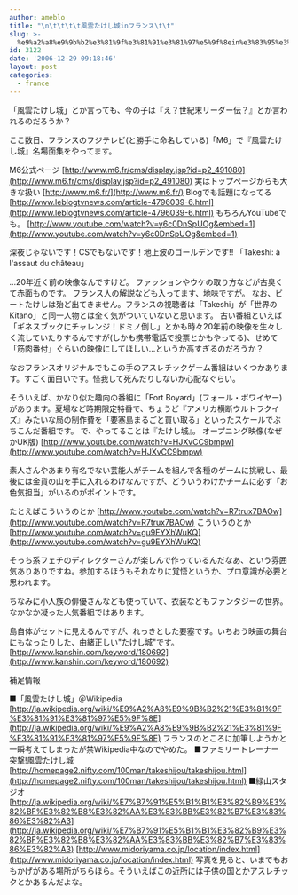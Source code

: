 ```yaml
---
author: ameblo
title: "\n\t\t\t\t風雲たけし城inフランス\t\t"
slug: >-
  %e9%a2%a8%e9%9b%b2%e3%81%9f%e3%81%91%e3%81%97%e5%9f%8ein%e3%83%95%e3%83%a9%e3%83%b3%e3%82%b9
id: 3122
date: '2006-12-29 09:18:46'
layout: post
categories:
  - france
---
```


「風雲たけし城」とか言っても、今の子は『え？世紀末リーダー伝？』とか言われるのだろうか？

ここ数日、フランスのフジテレビ(と勝手に命名している)「M6」で『風雲たけし城』名場面集をやってます。

M6公式ページ [http://www.m6.fr/cms/display.jsp?id=p2_491080](http://www.m6.fr/cms/display.jsp?id=p2_491080) 実はトップページからも大きな扱い [http://www.m6.fr/](http://www.m6.fr/) Blogでも話題になってる [http://www.leblogtvnews.com/article-4796039-6.html](http://www.leblogtvnews.com/article-4796039-6.html) もちろんYouTubeでも。 [http://www.youtube.com/watch?v=y6c0DnSpUOg&embed=1](http://www.youtube.com/watch?v=y6c0DnSpUOg&embed=1)

深夜じゃないです！CSでもないです！地上波のゴールデンです!! 「Takeshi: à l'assaut du château」

…20年近く前の映像なんですけど。 ファッションやウケの取り方などが古臭くて赤面ものです。 フランス人の解説なども入ってます、地味ですが。 なお、ビートたけしは殆ど出てきません。フランスの視聴者は「Takeshi」が「世界のKitano」と同一人物とは全く気がついていないと思います。 古い番組といえば「ギネスブックにチャレンジ！ドミノ倒し」とかも時々20年前の映像を生々しく流していたりするんですが(しかも携帯電話で投票とかもやってる)、せめて「筋肉番付」ぐらいの映像にしてほしい…というか高すぎるのだろうか？

なおフランスオリジナルでもこの手のアスレチックゲーム番組はいくつかあります。すごく面白いです。怪我して死んだりしないか心配なぐらい。

そういえば、かなり似た趣向の番組に「Fort Boyard」(フォール・ボワイヤー)があります。夏場など時期限定特番で、ちょうど『アメリカ横断ウルトラクイズ』みたいな局の制作費を「要塞島まるごと買い取る」といったスケールでぶちこんだ番組です。 で、やってることは『たけし城』。 オープニング映像(なぜかUK版) [http://www.youtube.com/watch?v=HJXvCC9bmpw](http://www.youtube.com/watch?v=HJXvCC9bmpw)

素人さんやあまり有名でない芸能人がチームを組んで各種のゲームに挑戦し、最後には金貨の山を手に入れるわけなんですが、どういうわけかチームに必ず「お色気担当」がいるのがポイントです。

たとえばこういうのとか [http://www.youtube.com/watch?v=R7trux7BAOw](http://www.youtube.com/watch?v=R7trux7BAOw) こういうのとか [http://www.youtube.com/watch?v=gu9EYXhWuKQ](http://www.youtube.com/watch?v=gu9EYXhWuKQ)

そっち系フェチのディレクターさんが楽しんで作っているんだなあ、という雰囲気ありありですね。参加するほうもそれなりに覚悟というか、プロ意識が必要と思われます。

ちなみに小人族の俳優さんなども使っていて、衣装などもファンタジーの世界。なかなか凝った人気番組ではあります。

島自体がセットに見えるんですが、れっきとした要塞です。いちおう映画の舞台にもなったりした、由緒正しい"たけし城"です。 [http://www.kanshin.com/keyword/180692](http://www.kanshin.com/keyword/180692)

補足情報

■「風雲たけし城」＠Wikipedia [http://ja.wikipedia.org/wiki/%E9%A2%A8%E9%9B%B2%21%E3%81%9F%E3%81%91%E3%81%97%E5%9F%8E](http://ja.wikipedia.org/wiki/%E9%A2%A8%E9%9B%B2%21%E3%81%9F%E3%81%91%E3%81%97%E5%9F%8E) フランスのところに加筆しようかと一瞬考えてしまったが禁Wikipedia中なのでやめた。 ■ファミリートレーナー 突撃!風雲たけし城 [http://homepage2.nifty.com/100man/takeshijou/takeshijou.html](http://homepage2.nifty.com/100man/takeshijou/takeshijou.html) ■緑山スタジオ [http://ja.wikipedia.org/wiki/%E7%B7%91%E5%B1%B1%E3%82%B9%E3%82%BF%E3%82%B8%E3%82%AA%E3%83%BB%E3%82%B7%E3%83%86%E3%82%A3](http://ja.wikipedia.org/wiki/%E7%B7%91%E5%B1%B1%E3%82%B9%E3%82%BF%E3%82%B8%E3%82%AA%E3%83%BB%E3%82%B7%E3%83%86%E3%82%A3) [http://www.midoriyama.co.jp/location/index.html](http://www.midoriyama.co.jp/location/index.html) 写真を見ると、いまでもおもかげがある場所がちらほら。そういえばこの近所には子供の国とかアスレチックとかあるんだよな。
